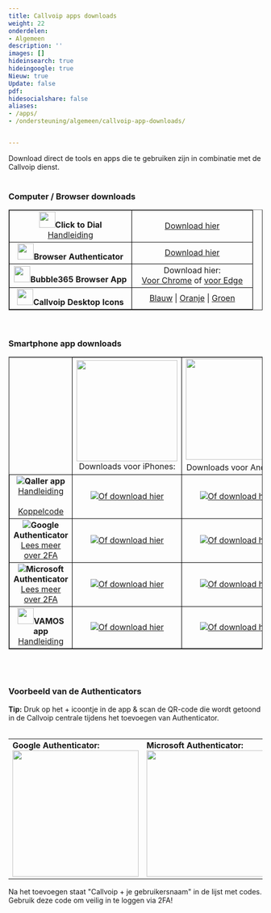 ```yaml
---
title: Callvoip apps downloads
weight: 22
onderdelen:
- Algemeen
description: ''
images: []
hideinsearch: true
hideingoogle: true
Nieuw: true
Update: false
pdf: 
hidesocialshare: false
aliases:
- /apps/
- /ondersteuning/algemeen/callvoip-app-downloads/


---
```

Download direct de tools en apps die te gebruiken zijn in combinatie met de Callvoip dienst.<br><br>
<h3>Computer / Browser downloads</h3>
<table border="1" cellpadding="10">
<tr>
<td style="border: 1px solid black;" width="226px"><center><img src="https://lh3.googleusercontent.com/hnPEM81dFb18FlOTGYv54Rnc2i1b5yOVMItuNog4rqduciO8nLhylJ1JuXeSBij7AT1K1owFctZkjI0GRAhEzyjStg=w128-h128-e365-rj-sc0x00ffffff" width="32px" height="32px"><b>Click to Dial</b><br><a href="https://www.callvoip.nl/ondersteuning/integraties/click-to-dial/">Handleiding</a></center></td>
<td style="border: 1px solid black;" width="223px"><center><a href="https://chrome.google.com/webstore/detail/callvoip-click-to-dial/hnjepanannlajhppemgdmcjjpimlhkgm?hl=nl" target="_blank">Download hier</a></center></td>
</tr>
<tr>
<td style="border: 1px solid black;" width="226px"><center><img src="https://lh3.googleusercontent.com/LEgohRXYMasRoU-SXiJrkH_LsMMMgpKERWbOCpofID-cbbtKm4DjovRnDo2eiyvWBGcOUSjvQmBPOGKJW7g8y1aJCw=w128-h128-e365-rj-sc0x00ffffff" width="32px" height="32px"><b>Browser Authenticator</b></center></td>
<td style="border: 1px solid black;" width="223px"><center><a href="https://chrome.google.com/webstore/detail/authenticator/bhghoamapcdpbohphigoooaddinpkbai" target="_blank">Download hier</a></center></td>
</tr>
<tr>
<td style="border: 1px solid black;" width="226px"><center><img src="https://lh3.googleusercontent.com/j3tINOvSgcuKInS6UlMjsdtuXQRwnSaYP2i5_2LJ2-Nto5JYdpTDdnVO-R9p7cb2jNmS8qRkJBHzHKwH_Bk8KHOU0w=s60" width="32px" height="32px"><b>Bubble365 Browser App</b></center></td>
<td style="border: 1px solid black;" width="223px"><center>Download hier:<br><a href="https://chromewebstore.google.com/detail/bubble365/ccgmdckiocfdmiapdcknbnmgokjkedkg" target="_blank">Voor Chrome</a> of <a href="https://microsoftedge.microsoft.com/addons/detail/bubble365/ofglgfkijflldmmldabogfodljicagbj" target="_blank">voor Edge</a></center></td>
</tr>
<tr>
<td style="border: 1px solid black;" width="226px"><center><img src="https://files.callvoip.nl/downloads/ico-blue.ico" width="32px" height="32px"><b>Callvoip Desktop Icons</b></center></td>
<td style="border: 1px solid black;" width="223px"><center><a href="https://callvoip.nl/ico1" target="_blank">Blauw</a> | <a href="https://callvoip.nl/ico2" target="_blank">Oranje</a> | <a href="https://callvoip.nl/ico3" target="_blank">Groen</a></center></td>
</tr>
</table>
<br>
<h3>Smartphone app downloads</h3>
<table border="1" cellpadding="10">
<tbody>
<tr>
<td>&nbsp;</td>
<td style="border: 1px solid black;"><center><img src="https://res.cloudinary.com/callvoip/image/upload/v1686299047/App-Stroe.png" width="200px">Downloads voor iPhones:</center></td>
<td style="border: 1px solid black;"><center><img src="https://res.cloudinary.com/callvoip/image/upload/v1686299047/googleplay_zhcnme.png" width="200px" style="padding-bottom: 5px;">Downloads voor Androids:</center></td>
</tr>
<tr>
<td style="border: 1px solid black;"><center><img src="https://res.cloudinary.com/callvoip/image/upload/v1686299047/qaller5.png"><b>Qaller app</b><br><a href="https://www.callvoip.nl/ondersteuning/simmpl-functionaliteiten/qaller-ios-5/">Handleiding</a><br><br><a href="https://callvoip.nl/koppelcode">Koppelcode</a></center></td>
<td style="border: 1px solid black;"><center><img src="https://res.cloudinary.com/callvoip/image/upload/v1690890155/qaller-apple.png"><a href="https://apps.apple.com/nl/app/qaller/id1140548146" target="_blank">Of download hier</a></center></td>
<td style="border: 1px solid black;"><center><img src="https://res.cloudinary.com/callvoip/image/upload/v1690891028/qaller-google.png"><a href="https://play.google.com/store/apps/details?id=com.digifoon.qaller&hl=nl" target="_blank">Of download hier</a></center></td>
</tr>
<tr>
<td style="border: 1px solid black;"><center><img src="https://res.cloudinary.com/callvoip/image/upload/v1686299047/googleauth2.png"><b>Google Authenticator</b><br><a href="https://www.callvoip.nl/2fa-tips/">Lees meer over 2FA</a></center></td>
<td style="border: 1px solid black;"><center><img src="https://res.cloudinary.com/callvoip/image/upload/v1690890485/google-apple.png"><a href="https://apps.apple.com/us/app/google-authenticator/id388497605" target="_blank">Of download hier</a></center></td>
<td style="border: 1px solid black;"><center><img src="https://res.cloudinary.com/callvoip/image/upload/v1690891028/google-google.png"><a href="https://play.google.com/store/apps/details?id=com.google.android.apps.authenticator2&hl=en&gl=US&pli=1" target="_blank">Of download hier</a></center></td>
</tr>
<tr>
<td style="border: 1px solid black;"><center><img src="https://res.cloudinary.com/callvoip/image/upload/v1686299047/micro2fa.png"><b>Microsoft Authenticator</b><br><a href="https://www.callvoip.nl/2fa-tips/">Lees meer over 2FA</a></center></td>
<td style="border: 1px solid black;"><center><img src="https://res.cloudinary.com/callvoip/image/upload/v1690890485/microsoft-apple2.png"><a href="https://apps.apple.com/us/app/microsoft-authenticator/id983156458" target="_blank">Of download hier</a></center></td>
<td style="border: 1px solid black;"><center><img src="https://res.cloudinary.com/callvoip/image/upload/v1690891028/microsoft-google.png"><a href="https://play.google.com/store/apps/details?id=com.azure.authenticator&hl=en&gl=US" target="_blank">Of download hier</a></center></td>
</tr>
<tr>
<td style="border: 1px solid black;"><center><img src="https://res.cloudinary.com/callvoip/image/upload/v1686299047/vamos_fupe0q.png" width="32px"><b>VAMOS app</b><br><a href="https://www.callvoip.nl/ondersteuning/vast-mobiel/vast-mobiel-handleiding/">Handleiding</a></center></td>
<td style="border: 1px solid black;"><center><img src="https://res.cloudinary.com/callvoip/image/upload/v1690890485/vamos-apple.png"><a href="https://apps.apple.com/nl/app/vamos-vast-mobiel/id1449692498" target="_blank">Of download hier</a></center></td>
<td style="border: 1px solid black;"><center><img src="https://res.cloudinary.com/callvoip/image/upload/v1690891028/vamos-google.png"><a href="https://play.google.com/store/apps/details?id=com.digifoon.fmc" target="_blank">Of download hier</a></center></td>
</tr>
</tbody>
</table>
<br><br>
<h3>Voorbeeld van de Authenticators</h3>
<b>Tip:</b> Druk op het + icoontje in de app & scan de QR-code die wordt getoond in de Callvoip centrale tijdens het toevoegen van Authenticator.<br><br>
<table cellpadding="10">
<tr>
<td><b>Google Authenticator:</b><br><img src="https://res.cloudinary.com/callvoip/image/upload/v1691051265/Google_Auth-example.png" width="250px"></td>
<td><b>Microsoft Authenticator:</b><br><img src="https://res.cloudinary.com/callvoip/image/upload/v1691051265/microsoft_Auth-example.png" width="250px"></td>
<td><b>Microsoft Authenticator:</b><br><img src="https://res.cloudinary.com/callvoip/image/upload/v1691051265/microsoft_Auth-example2.png" width="250px"></td>
</tr>
</table>
Na het toevoegen staat "Callvoip + je gebruikersnaam" in de lijst met codes. Gebruik deze code om veilig in te loggen via 2FA!
